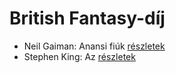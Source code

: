 # British Fantasy-díj

- Neil Gaiman: Anansi fiúk [részletek](_details/%7Bopf.creator%7D.md#id_1432)
- Stephen King: Az [részletek](_details/%7Bopf.creator%7D.md#id_555)